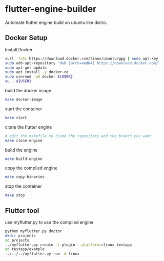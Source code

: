 # flutter-engine-builder
Automate flutter engine build on ubuntu like distro.


## Docker Setup


Install Docker
```bash
curl -fsSL https://download.docker.com/linux/ubuntu/gpg | sudo apt-key add -
sudo add-apt-repository "deb [arch=amd64] https://download.docker.com/linux/ubuntu bionic stable"
sudo apt-get update
sudo apt install -y docker-ce
sudo usermod -aG docker ${USER}
su - ${USER}
```

build the docker image
```bash
make docker-image
```

start the container
```bash
make start
```

clone the flutter engine
```bash
# edit the makefile to clone the repository and the branch you want
make clone-engine
```

build the engine
```bash
make build-engine
```

copy the compiled engine
```bash
make copy-binaries
```

stop the container
```bash
make stop
```


## Flutter tool

use myflutter.py to use the compiled engine
```bash
python myflutter.py doctor
mkdir projects
cd projects
../myflutter.py create -t plugin --platforms=linux testapp
cd testapp/example
../../../myflutter.py run -d linux
```
